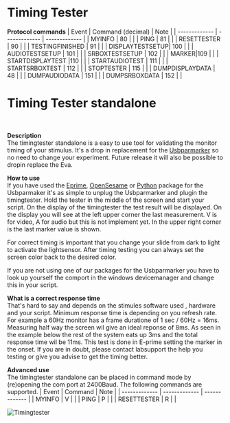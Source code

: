 # Timing Tester

**Protocol commands**
| Event | Command (decimal)	| Note |
| ------------- | ------------- | ------------- | 
| MYINFO |	80	|  |
| PING	| 81	|  |
| RESETTESTER	| 90	|  |
| TESTINGFINISHED	| 91	|  |
| DISPLAYTESTSETUP| 100	|  |
| AUDIOTESTSETUP	| 101 |  |
| SRBOXTESTSETUP	| 102	|  |
| MARKER|109	|  |
| STARTDISPLAYTEST	|110	|  |
| STARTAUDIOTEST	| 111	|  |
| STARTSRBOXTEST | 112	|  |
| STOPTESTER	| 115	|  |
| DUMPDISPLAYDATA	| 48	|  |
| DUMPAUDIODATA	| 151	|  |
| DUMPSRBOXDATA	| 152	|  |



# Timing Tester standalone 
<br/>

**Description**<br/>
The timingtester standalone is a easy to use tool for validating the monitor timing of your stimulus.
It's a drop in replacement for the [Usbparmarker](https://researchwiki.solo.universiteitleiden.nl/xwiki/wiki/researchwiki.solo.universiteitleiden.nl/view/Hardware/Markers%20and%20Events/UsbParMarker/) so no need to change your experiment. Future release it will also be possible to dropin replace the Eva.


**How to use**<br/>
If you have used the [Eprime](https://github.com/solo-fsw/eprime_package_markers), [OpenSesame](https://github.com/solo-fsw/opensesame_plugin_markers) or [Python](https://github.com/solo-fsw/python-markers) package for the Usbparmaker it's as simple to unplug the Usbparmarker and plugin the timingtester.
Hold the tester in the middle of the screen and start your script. On the display of the timingtester the test result will be displayed.
On the display you will see at the left upper corner the last measurement. V is for video, A for audio but this is not implement yet.
In the upper right corner is the last marker value is shown.

For correct timing is important that you change your slide from dark to light to activate the lightsensor. After timing testing you can always set the screen color back to the desired color.

If you are not using one of our packages for the Usbparmarker you have to look up yourself the comport in the windows devicemanager and change this in your script.

**What is a correct response time**<br/>
That's hard to say and depends on the stimules software used , hardware and your script.
Minimum response time is depending on you refresh rate. For example a 60Hz monitor has a frame duratione of 1 sec / 60Hz = 16ms. Measuring half way the screen wil give an ideal reponse of 8ms.
As seen in the example below the rest of the system eats up 3ms and the total response time wil be 11ms.
This test is done in E-prime setting the marker in the onset.
If you are in doubt, please contact labsupport the help you testing or give you advise to get the timing better.


**Advanced use**<br/>
The timingtester standalone can be placed in command mode by (re)opening the com port at 2400Baud.
The following commands are supported.
| Event | Command | Note |
| ------------- | ------------- | ------------- | 
| MYINFO |	V	|  |
| PING	| P	|  |
| RESETTESTER	| R	|  |

![Timingtester](https://github.com/user-attachments/assets/6ec28160-2cc4-406b-bf0b-176640540af7)



